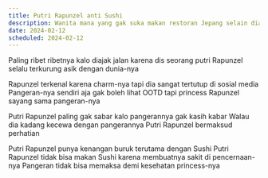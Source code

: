 ```yaml
---
title: Putri Rapunzel anti Sushi
description: Wanita mana yang gak suka makan restoran Jepang selain dia
date: 2024-02-12
scheduled: 2024-02-12
---
```


Paling ribet ribetnya kalo diajak jalan
karena dis seorang putri Rapunzel
selalu terkurung asik dengan dunia-nya

Rapunzel terkenal karena charm-nya
tapi dia sangat tertutup di sosial media
Pangeran-nya sendiri aja gak boleh lihat OOTD
tapi princess Rapunzel sayang sama pangeran-nya

Putri Rapunzel paling gak sabar
kalo pangerannya gak kasih kabar
Walau dia kadang kecewa dengan pangerannya
Putri Rapunzel bermaksud perhatian

Putri Rapunzel punya kenangan buruk
terutama dengan Sushi
Putri Rapunzel tidak bisa makan Sushi
karena membuatnya sakit di pencernaan-nya
Pangeran tidak bisa memaksa
demi kesehatan princess-nya
